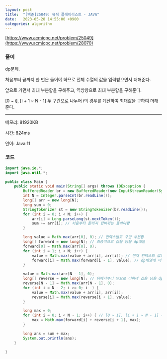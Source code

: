 ```yaml
---
layout: post
title:  "[백준]25049: 뮤직 플레이리스트 - JAVA"
date:   2023-05-28 14:55:00 +0900
categories: algorithm
---
```


[https://www.acmicpc.net/problem/25049](https://www.acmicpc.net/problem/28070)

### 풀이
dp문제.

처음부터 끝까지 한 번은 들어야 하므로 전체 수열의 값을 입력받으면서 더해준다.

앞으로 가면서 최대 부분합을 구해주고, 역방향으로 최대 부분합을 구해준다.

[0 ~ i], [i + 1 ~ N - 1] 두 구간으로 나누어 i의 경우를 계산하여 최대값을 구하여 더해준다.

---

메모리: 81920KB

시간: 824ms

언어: Java 11

### 코드
```java
import java.io.*;
import java.util.*;

public class Main {
    public static void main(String[] args) throws IOException {
        BufferedReader br = new BufferedReader(new InputStreamReader(System.in));
        int N = Integer.parseInt(br.readLine());
        long[] arr = new long[N];
        long sum = 0;
        StringTokenizer st = new StringTokenizer(br.readLine());
        for (int i = 0; i < N; i++) {
            arr[i] = Long.parseLong(st.nextToken());
            sum += arr[i]; // 처음부터 끝까지 한바퀴는 돌아야함
        }

        long value = Math.max(arr[0], 0); // 인덱스별로 구한 부분합
        long[] forward = new long[N]; // 최종적으로 값을 담을 dp배열
        forward[0] = Math.max(arr[0], 0);
        for (int i = 1; i < N; i++) {
            value = Math.max(value + arr[i], arr[i]); // 현재 인덱스의 값과 이전까지의 최대값을 더해서 비교 -> 현재까지의 최대값
            forward[i] = Math.max(forward[i - 1], value); // dp배열에 이전 dp배열의 값과 현재 value값을 비교해서 넣어줌
        }

        value = Math.max(arr[N - 1], 0);
        long[] reverse = new long[N]; // 뒤에서부터 앞으로 더하며 값을 담을 dp배열
        reverse[N - 1] = Math.max(arr[N - 1], 0);
        for (int i = N - 2; i >= 0; i--) {
            value = Math.max(value + arr[i], arr[i]);
            reverse[i] = Math.max(reverse[i + 1], value);
        }

        long max = 0;
        for (int i = 0; i < N - 1; i++) { // [0 ~ i], [i + 1 ~ N - 1] 두 구간으로 나누어 forward와 reverse의 합의 최대값을 구한다
            max = Math.max(forward[i] + reverse[i + 1], max);
        }

        long ans = sum + max;
        System.out.println(ans);
    }

}
```
